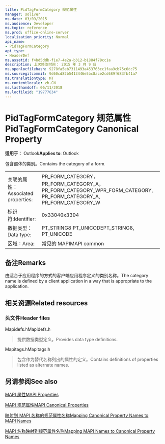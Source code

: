 ```yaml
---
title: PidTagFormCategory 规范属性
manager: soliver
ms.date: 03/09/2015
ms.audience: Developer
ms.topic: reference
ms.prod: office-online-server
localization_priority: Normal
api_name:
- PidTagFormCategory
api_type:
- HeaderDef
ms.assetid: f4bd5ddb-f1e7-4e2a-b312-b1884f78cc1a
description: 上次修改时间： 2015 年 3 月 9 日
ms.openlocfilehash: 9278fa5eb7311493a453763cc1faa9cb75c6dc75
ms.sourcegitcommit: 9d60cd82b5413446e5bc8ace2cd689f683fb41a7
ms.translationtype: MT
ms.contentlocale: zh-CN
ms.lasthandoff: 06/11/2018
ms.locfileid: "19777634"
---
```

# <a name="pidtagformcategory-canonical-property"></a><span data-ttu-id="2a014-103">PidTagFormCategory 规范属性</span><span class="sxs-lookup"><span data-stu-id="2a014-103">PidTagFormCategory Canonical Property</span></span>

  
  
<span data-ttu-id="2a014-104">**适用于**： Outlook</span><span class="sxs-lookup"><span data-stu-id="2a014-104">**Applies to**: Outlook</span></span> 
  
<span data-ttu-id="2a014-105">包含窗体的类别。</span><span class="sxs-lookup"><span data-stu-id="2a014-105">Contains the category of a form.</span></span> 
  
|||
|:-----|:-----|
|<span data-ttu-id="2a014-106">关联的属性：</span><span class="sxs-lookup"><span data-stu-id="2a014-106">Associated properties:</span></span>  <br/> |<span data-ttu-id="2a014-107">PR_FORM_CATEGORY，PR_FORM_CATEGORY_A，PR_FORM_CATEGORY_W</span><span class="sxs-lookup"><span data-stu-id="2a014-107">PR_FORM_CATEGORY, PR_FORM_CATEGORY_A, PR_FORM_CATEGORY_W</span></span>  <br/> |
|<span data-ttu-id="2a014-108">标识符:</span><span class="sxs-lookup"><span data-stu-id="2a014-108">Identifier:</span></span>  <br/> |<span data-ttu-id="2a014-109">0x3304</span><span class="sxs-lookup"><span data-stu-id="2a014-109">0x3304</span></span>  <br/> |
|<span data-ttu-id="2a014-110">数据类型：</span><span class="sxs-lookup"><span data-stu-id="2a014-110">Data type:</span></span>  <br/> |<span data-ttu-id="2a014-111">PT_STRING8 PT_UNICODE</span><span class="sxs-lookup"><span data-stu-id="2a014-111">PT_STRING8, PT_UNICODE</span></span>  <br/> |
|<span data-ttu-id="2a014-112">区域：</span><span class="sxs-lookup"><span data-stu-id="2a014-112">Area:</span></span>  <br/> |<span data-ttu-id="2a014-113">常见的 MAPI</span><span class="sxs-lookup"><span data-stu-id="2a014-113">MAPI common</span></span>  <br/> |
   
## <a name="remarks"></a><span data-ttu-id="2a014-114">备注</span><span class="sxs-lookup"><span data-stu-id="2a014-114">Remarks</span></span>

<span data-ttu-id="2a014-115">由适合于应用程序的方式的客户端应用程序定义的类别名称。</span><span class="sxs-lookup"><span data-stu-id="2a014-115">The category name is defined by a client application in a way that is appropriate to the application.</span></span> 
  
## <a name="related-resources"></a><span data-ttu-id="2a014-116">相关资源</span><span class="sxs-lookup"><span data-stu-id="2a014-116">Related resources</span></span>

### <a name="header-files"></a><span data-ttu-id="2a014-117">头文件</span><span class="sxs-lookup"><span data-stu-id="2a014-117">Header files</span></span>

<span data-ttu-id="2a014-118">Mapidefs.h</span><span class="sxs-lookup"><span data-stu-id="2a014-118">Mapidefs.h</span></span>
  
> <span data-ttu-id="2a014-119">提供数据类型定义。</span><span class="sxs-lookup"><span data-stu-id="2a014-119">Provides data type definitions.</span></span>
    
<span data-ttu-id="2a014-120">Mapitags.h</span><span class="sxs-lookup"><span data-stu-id="2a014-120">Mapitags.h</span></span>
  
> <span data-ttu-id="2a014-121">包含作为替代名称列出的属性的定义。</span><span class="sxs-lookup"><span data-stu-id="2a014-121">Contains definitions of properties listed as alternate names.</span></span>
    
## <a name="see-also"></a><span data-ttu-id="2a014-122">另请参阅</span><span class="sxs-lookup"><span data-stu-id="2a014-122">See also</span></span>



[<span data-ttu-id="2a014-123">MAPI 属性</span><span class="sxs-lookup"><span data-stu-id="2a014-123">MAPI Properties</span></span>](mapi-properties.md)
  
[<span data-ttu-id="2a014-124">MAPI 规范属性</span><span class="sxs-lookup"><span data-stu-id="2a014-124">MAPI Canonical Properties</span></span>](mapi-canonical-properties.md)
  
[<span data-ttu-id="2a014-125">映射到 MAPI 名称的规范属性名称</span><span class="sxs-lookup"><span data-stu-id="2a014-125">Mapping Canonical Property Names to MAPI Names</span></span>](mapping-canonical-property-names-to-mapi-names.md)
  
[<span data-ttu-id="2a014-126">MAPI 名称映射到规范属性名称</span><span class="sxs-lookup"><span data-stu-id="2a014-126">Mapping MAPI Names to Canonical Property Names</span></span>](mapping-mapi-names-to-canonical-property-names.md)


